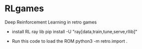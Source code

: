 # RLgames
Deep Reinforcement Learning in retro games


* install RL ray lib
pip install -U "ray[data,train,tune,serve,rllib]"

* Run this code to load the ROM 
python3 -m retro.import .
